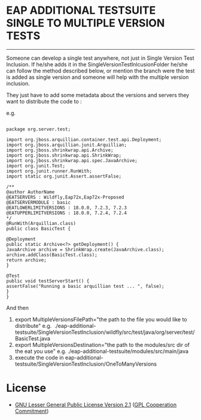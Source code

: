 # EAP ADDITIONAL TESTSUITE SINGLE TO MULTIPLE VERSION TESTS
-----------------------------------------------

Someone can develop a single test anywhere, not just in Single Version Test Inclusion. If he/she adds it in the SingleVersionTestInlcusionFolder he/she can follow the method described below, or mention the branch were the test is added as single version and someone will help with the multiple version inclusion.



They just have to add some metadata about the versions and servers they want to distribute the code to : 

e.g.

```

package org.server.test;

import org.jboss.arquillian.container.test.api.Deployment;
import org.jboss.arquillian.junit.Arquillian;
import org.jboss.shrinkwrap.api.Archive;
import org.jboss.shrinkwrap.api.ShrinkWrap;
import org.jboss.shrinkwrap.api.spec.JavaArchive;
import org.junit.Test;
import org.junit.runner.RunWith;
import static org.junit.Assert.assertFalse;

/** 
@author AuthorName
@EATSERVERS : Wildfly,Eap72x,Eap72x-Proposed
@EATSERVERMODULE : basic
@EATLOWERLIMITVERSIONS : 18.0.0, 7.2.3, 7.2.3
@EATUPPERLIMITVERSIONS : 18.0.0, 7.2.4, 7.2.4
*/
@RunWith(Arquillian.class)
public class BasicTest {

@Deployment
public static Archive<?> getDeployment() {
JavaArchive archive = ShrinkWrap.create(JavaArchive.class);
archive.addClass(BasicTest.class);
return archive;
}

@Test
public void testServerStart() {
assertFalse("Running a basic arquillian test ... ", false);
}
}

```

And then

1. export MultipleVersionsFilePath="the path to the file you would like to distribute" e.g.  ./eap-additional-testsuite/SingleVersionTestInclusion/wildfly/src/test/java/org/server/test/BasicTest.java
2. export MultipleVersionsDestination="the path to the modules/src dir of the eat you use" e.g. ./eap-additional-testsuite/modules/src/main/java
3. execute the code in eap-additional-testsuite/SingleVersionTestInclusion/OneToManyVersions


# License 
* [GNU Lesser General Public License Version 2.1](http://www.gnu.org/licenses/lgpl-2.1-standalone.html) ([GPL Cooperation Commitment](https://github.com/gplcc/gplcc/blob/master/Project/COMMITMENT))

